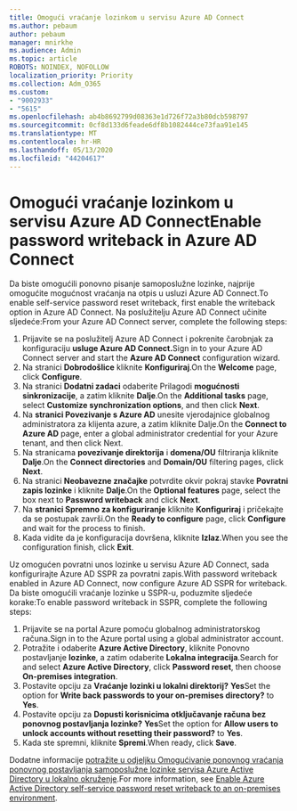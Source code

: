 ```yaml
---
title: Omogući vraćanje lozinkom u servisu Azure AD Connect
ms.author: pebaum
author: pebaum
manager: mnirkhe
ms.audience: Admin
ms.topic: article
ROBOTS: NOINDEX, NOFOLLOW
localization_priority: Priority
ms.collection: Adm_O365
ms.custom:
- "9002933"
- "5615"
ms.openlocfilehash: ab4b8692799d08363e1d726f72a3b80dcb598797
ms.sourcegitcommit: 0cf8d133d6feade6df8b1082444ce73faa91e145
ms.translationtype: MT
ms.contentlocale: hr-HR
ms.lasthandoff: 05/13/2020
ms.locfileid: "44204617"
---
```

# <a name="enable-password-writeback-in-azure-ad-connect"></a><span data-ttu-id="44ddc-102">Omogući vraćanje lozinkom u servisu Azure AD Connect</span><span class="sxs-lookup"><span data-stu-id="44ddc-102">Enable password writeback in Azure AD Connect</span></span>

<span data-ttu-id="44ddc-103">Da biste omogućili ponovno pisanje samoposlužne lozinke, najprije omogućite mogućnost vraćanja na otpis u usluzi Azure AD Connect.</span><span class="sxs-lookup"><span data-stu-id="44ddc-103">To enable self-service password reset writeback, first enable the writeback option in Azure AD Connect.</span></span> <span data-ttu-id="44ddc-104">Na poslužitelju Azure AD Connect učinite sljedeće:</span><span class="sxs-lookup"><span data-stu-id="44ddc-104">From your Azure AD Connect server, complete the following steps:</span></span>

1. <span data-ttu-id="44ddc-105">Prijavite se na poslužitelj Azure AD Connect i pokrenite čarobnjak za konfiguraciju **usluge Azure AD Connect.**</span><span class="sxs-lookup"><span data-stu-id="44ddc-105">Sign in to your Azure AD Connect server and start the **Azure AD Connect** configuration wizard.</span></span>
2. <span data-ttu-id="44ddc-106">Na stranici **Dobrodošlice** kliknite **Konfiguriraj**.</span><span class="sxs-lookup"><span data-stu-id="44ddc-106">On the **Welcome** page, click **Configure**.</span></span>
3. <span data-ttu-id="44ddc-107">Na stranici **Dodatni zadaci** odaberite Prilagodi **mogućnosti sinkronizacije**, a zatim kliknite **Dalje**.</span><span class="sxs-lookup"><span data-stu-id="44ddc-107">On the **Additional tasks** page, select **Customize synchronization options**, and then click **Next**.</span></span>
4. <span data-ttu-id="44ddc-108">Na **stranici Povezivanje s Azure AD** unesite vjerodajnice globalnog administratora za klijenta azure, a zatim kliknite Dalje.</span><span class="sxs-lookup"><span data-stu-id="44ddc-108">On the **Connect to Azure AD** page, enter a global administrator credential for your Azure tenant, and then click Next.</span></span>
5. <span data-ttu-id="44ddc-109">Na stranicama **povezivanje direktorija** i **domena/OU** filtriranja kliknite **Dalje**.</span><span class="sxs-lookup"><span data-stu-id="44ddc-109">On the **Connect directories** and **Domain/OU** filtering pages, click **Next**.</span></span>
6. <span data-ttu-id="44ddc-110">Na stranici **Neobavezne značajke** potvrdite okvir pokraj stavke **Povratni zapis lozinke** i kliknite **Dalje**.</span><span class="sxs-lookup"><span data-stu-id="44ddc-110">On the **Optional features** page, select the box next to **Password writeback** and click **Next**.</span></span>
7. <span data-ttu-id="44ddc-111">Na **stranici Spremno za konfiguriranje** kliknite **Konfiguriraj** i pričekajte da se postupak završi.</span><span class="sxs-lookup"><span data-stu-id="44ddc-111">On the **Ready to configure** page, click **Configure** and wait for the process to finish.</span></span>
8. <span data-ttu-id="44ddc-112">Kada vidite da je konfiguracija dovršena, kliknite **Izlaz**.</span><span class="sxs-lookup"><span data-stu-id="44ddc-112">When you see the configuration finish, click **Exit**.</span></span>

<span data-ttu-id="44ddc-113">Uz omogućen povratni unos lozinke u servisu Azure AD Connect, sada konfigurirajte Azure AD SSPR za povratni zapis.</span><span class="sxs-lookup"><span data-stu-id="44ddc-113">With password writeback enabled in Azure AD Connect, now configure Azure AD SSPR for writeback.</span></span>  <span data-ttu-id="44ddc-114">Da biste omogućili vraćanje lozinke u SSPR-u, poduzmite sljedeće korake:</span><span class="sxs-lookup"><span data-stu-id="44ddc-114">To enable password writeback in SSPR, complete the following steps:</span></span>

1. <span data-ttu-id="44ddc-115">Prijavite se na portal Azure pomoću globalnog administratorskog računa.</span><span class="sxs-lookup"><span data-stu-id="44ddc-115">Sign in to the Azure portal using a global administrator account.</span></span>
2. <span data-ttu-id="44ddc-116">Potražite i odaberite **Azure Active Directory**, kliknite Ponovno postavljanje **lozinke**, a zatim odaberite **Lokalna integracija**.</span><span class="sxs-lookup"><span data-stu-id="44ddc-116">Search for and select **Azure Active Directory**, click **Password reset**, then choose **On-premises integration**.</span></span>
3. <span data-ttu-id="44ddc-117">Postavite opciju za **Vraćanje lozinki u lokalni direktorij?** **Yes**</span><span class="sxs-lookup"><span data-stu-id="44ddc-117">Set the option for **Write back passwords to your on-premises directory?** to **Yes**.</span></span>
4. <span data-ttu-id="44ddc-118">Postavite opciju za **Dopusti korisnicima otključavanje računa bez ponovnog postavljanja lozinke?** **Yes**</span><span class="sxs-lookup"><span data-stu-id="44ddc-118">Set the option for **Allow users to unlock accounts without resetting their password?** to **Yes**.</span></span>
5. <span data-ttu-id="44ddc-119">Kada ste spremni, kliknite **Spremi**.</span><span class="sxs-lookup"><span data-stu-id="44ddc-119">When ready, click **Save**.</span></span>

<span data-ttu-id="44ddc-120">Dodatne informacije [potražite u odjeljku Omogućivanje ponovnog vraćanja ponovnog postavljanja samoposlužne lozinke servisa Azure Active Directory u lokalno okruženje](https://docs.microsoft.com/azure/active-directory/authentication/tutorial-enable-sspr-writeback).</span><span class="sxs-lookup"><span data-stu-id="44ddc-120">For more information, see [Enable Azure Active Directory self-service password reset writeback to an on-premises environment](https://docs.microsoft.com/azure/active-directory/authentication/tutorial-enable-sspr-writeback).</span></span>
